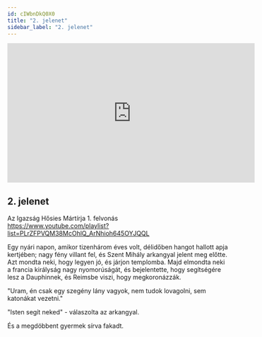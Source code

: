 ```yaml
---
id: cIWbnDkQ0X0
title: "2. jelenet"
sidebar_label: "2. jelenet"
---
```


<div class="video-float-container">
  <iframe
    width="560"
    height="315"
    src="https://www.youtube.com/embed/cIWbnDkQ0X0"
    title="YouTube video player"
    frameborder="0"
    allow="accelerometer; autoplay; clipboard-write; encrypted-media; gyroscope; picture-in-picture; web-share"
    referrerpolicy="strict-origin-when-cross-origin"
    allowfullscreen
  ></iframe>
</div>

## 2. jelenet

Az Igazság Hősies Mártírja 1. felvonás  
https://www.youtube.com/playlist?list=PLrZFPVQM38McOhlQ_ArNhioh645OYJQQL

Egy nyári napon, amikor tizenhárom éves volt, délidőben hangot hallott apja kertjében; nagy fény villant fel, és Szent Mihály arkangyal jelent meg előtte. Azt mondta neki, hogy legyen jó, és járjon templomba. Majd elmondta neki a francia királyság nagy nyomorúságát, és bejelentette, hogy segítségére lesz a Dauphinnek, és Reimsbe viszi, hogy megkoronázzák.

"Uram, én csak egy szegény lány vagyok, nem tudok lovagolni, sem katonákat vezetni."

"Isten segít neked" - válaszolta az arkangyal.

És a megdöbbent gyermek sírva fakadt.
